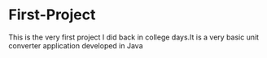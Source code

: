 First-Project
=============

This is the very first project I did back in college days.It is a very basic unit converter application developed in Java
